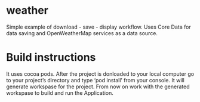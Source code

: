 # weather

Simple example of download - save - display workflow. 
Uses Core Data for data saving and OpenWeatherMap services as a data source.


# Build instructions 

It uses cocoa pods. After the project is donloaded to your local computer go to your project’s directory and type ‘pod install’ from your console. It will generate workspase for the project. From now on work with the generated workspase to build and run the Application.